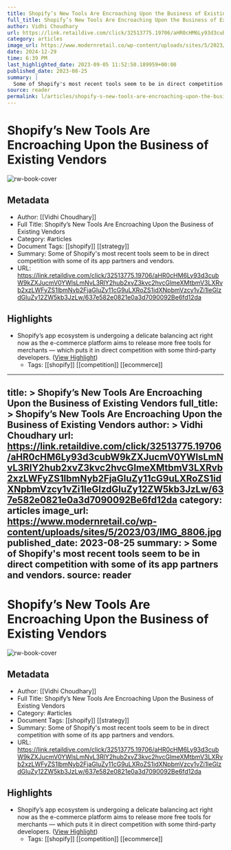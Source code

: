 ```yaml
---
title: Shopify’s New Tools Are Encroaching Upon the Business of Existing Vendors
full_title: Shopify’s New Tools Are Encroaching Upon the Business of Existing Vendors
author: Vidhi Choudhary
url: https://link.retaildive.com/click/32513775.19706/aHR0cHM6Ly93d3cubW9kZXJucmV0YWlsLmNvL3RlY2hub2xvZ3kvc2hvcGlmeXMtbmV3LXRvb2xzLWFyZS1lbmNyb2FjaGluZy11cG9uLXRoZS1idXNpbmVzcy1vZi1leGlzdGluZy12ZW5kb3JzLw/637e582e0821e0a3d7090092Be6fd12da
category: articles
image_url: https://www.modernretail.co/wp-content/uploads/sites/5/2023/03/IMG_8806.jpg
date: 2024-12-29
time: 6:39 PM
last_highlighted_date: 2023-09-05 11:52:50.189959+00:00
published_date: 2023-08-25
summary: |
  Some of Shopify's most recent tools seem to be in direct competition with some of its app partners and vendors.
source: reader
permalink: l/articles/shopify-s-new-tools-are-encroaching-upon-the-business-of-existing-vendors
---
```

# Shopify’s New Tools Are Encroaching Upon the Business of Existing Vendors

![rw-book-cover](https://www.modernretail.co/wp-content/uploads/sites/5/2023/03/IMG_8806.jpg)

## Metadata
- Author: [[Vidhi Choudhary]]
- Full Title: Shopify’s New Tools Are Encroaching Upon the Business of Existing Vendors
- Category: #articles
- Document Tags: [[shopify]] [[strategy]] 
- Summary: Some of Shopify's most recent tools seem to be in direct competition with some of its app partners and vendors.
- URL: https://link.retaildive.com/click/32513775.19706/aHR0cHM6Ly93d3cubW9kZXJucmV0YWlsLmNvL3RlY2hub2xvZ3kvc2hvcGlmeXMtbmV3LXRvb2xzLWFyZS1lbmNyb2FjaGluZy11cG9uLXRoZS1idXNpbmVzcy1vZi1leGlzdGluZy12ZW5kb3JzLw/637e582e0821e0a3d7090092Be6fd12da

## Highlights
- Shopify’s app ecosystem is undergoing a delicate balancing act right now as the e-commerce platform aims to release more free tools for merchants — which puts it in direct competition with some third-party developers. ([View Highlight](https://read.readwise.io/read/01h9jk0a4x7fwg8hxs8j9yq551))
    - Tags: [[shopify]] [[competition]] [[ecommerce]] 


---
title: >
  Shopify’s New Tools Are Encroaching Upon the Business of Existing Vendors
full_title: >
  Shopify’s New Tools Are Encroaching Upon the Business of Existing Vendors
author: >
  Vidhi Choudhary
url: https://link.retaildive.com/click/32513775.19706/aHR0cHM6Ly93d3cubW9kZXJucmV0YWlsLmNvL3RlY2hub2xvZ3kvc2hvcGlmeXMtbmV3LXRvb2xzLWFyZS1lbmNyb2FjaGluZy11cG9uLXRoZS1idXNpbmVzcy1vZi1leGlzdGluZy12ZW5kb3JzLw/637e582e0821e0a3d7090092Be6fd12da
category: articles
image_url: https://www.modernretail.co/wp-content/uploads/sites/5/2023/03/IMG_8806.jpg
published_date: 2023-08-25
summary: >
  Some of Shopify's most recent tools seem to be in direct competition with some of its app partners and vendors.
source: reader
---
# Shopify’s New Tools Are Encroaching Upon the Business of Existing Vendors

![rw-book-cover](https://www.modernretail.co/wp-content/uploads/sites/5/2023/03/IMG_8806.jpg)

## Metadata
- Author: [[Vidhi Choudhary]]
- Full Title: Shopify’s New Tools Are Encroaching Upon the Business of Existing Vendors
- Category: #articles
- Document Tags: [[shopify]] [[strategy]] 
- Summary: Some of Shopify's most recent tools seem to be in direct competition with some of its app partners and vendors.
- URL: https://link.retaildive.com/click/32513775.19706/aHR0cHM6Ly93d3cubW9kZXJucmV0YWlsLmNvL3RlY2hub2xvZ3kvc2hvcGlmeXMtbmV3LXRvb2xzLWFyZS1lbmNyb2FjaGluZy11cG9uLXRoZS1idXNpbmVzcy1vZi1leGlzdGluZy12ZW5kb3JzLw/637e582e0821e0a3d7090092Be6fd12da

## Highlights
- Shopify’s app ecosystem is undergoing a delicate balancing act right now as the e-commerce platform aims to release more free tools for merchants — which puts it in direct competition with some third-party developers. ([View Highlight](https://read.readwise.io/read/01h9jk0a4x7fwg8hxs8j9yq551))
    - Tags: [[shopify]] [[competition]] [[ecommerce]] 


